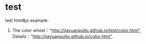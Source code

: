 # test
test html&js example:
1. The color wheel：“http://jiayuanpulto.github.io/test/color.html”, Details：“http://jiayuanpulto.github.io/color.html”.
